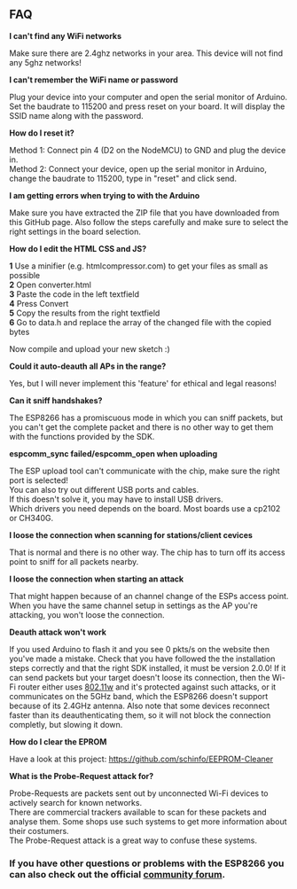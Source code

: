 ## FAQ

**I can't find any WiFi networks**

Make sure there are 2.4ghz networks in your area. This device will not find any 5ghz networks!  

**I can't remember the WiFi name or password**

Plug your device into your computer and open the serial monitor of Arduino. Set the baudrate to 115200 and press reset on your board. It will display the SSID name along with the password.  

**How do I reset it?**

Method 1: Connect pin 4 (D2 on the NodeMCU) to GND and plug the device in.  
Method 2: Connect your device, open up the serial monitor in Arduino, change the baudrate to 115200, type in "reset" and click send.  

**I am getting errors when trying to with the Arduino**

Make sure you have extracted the ZIP file that you have downloaded from this GitHub page.
Also follow the steps carefully and make sure to select the right settings in the board selection.  

**How do I edit the HTML CSS and JS?**

**1** Use a minifier (e.g. htmlcompressor.com) to get your files as small as possible  
**2** Open converter.html  
**3** Paste the code in the left textfield  
**4** Press Convert  
**5** Copy the results from the right textfield  
**6** Go to data.h and replace the array of the changed file with the copied bytes  

Now compile and upload your new sketch :)

**Could it auto-deauth all APs in the range?**

Yes, but I will never implement this 'feature' for ethical and legal reasons!  

**Can it sniff handshakes?**

The ESP8266 has a promiscuous mode in which you can sniff packets, but you can't get the complete packet and there is no other way to get them with the functions provided by the SDK.  

**espcomm_sync failed/espcomm_open when uploading**

The ESP upload tool can't communicate with the chip, make sure the right port is selected!  
You can also try out different USB ports and cables.  
If this doesn't solve it, you may have to install USB drivers.  
Which drivers you need depends on the board. Most boards use a cp2102 or CH340G.  

**I loose the connection when scanning for stations/client cevices**

That is normal and there is no other way. The chip has to turn off its access point to sniff for all packets nearby.  

**I loose the connection when starting an attack**

That might happen because of an channel change of the ESPs access point. When you have the same channel setup in settings as the AP you're attacking, you won't loose the connection.  

**Deauth attack won't work**

If you used Arduino to flash it and you see 0 pkts/s on the website then you've made a mistake. Check that you have followed the the installation steps correctly and that the right SDK installed, it must be version 2.0.0!
If it can send packets but your target doesn't loose its connection, then the Wi-Fi router either uses [802.11w](#how-to-protect-against-it) and it's protected against such attacks, or it communicates on the 5GHz band, which the ESP8266 doesn't support because of its 2.4GHz antenna.
Also note that some devices reconnect faster than its deauthenticating them, so it will not block the connection completly, but slowing it down.  

**How do I clear the EPROM**

Have a look at this project: https://github.com/schinfo/EEPROM-Cleaner  

**What is the Probe-Request attack for?**

Probe-Requests are packets sent out by unconnected Wi-Fi devices to actively search for known networks.  
There are commercial trackers available to scan for these packets and analyse them.
Some shops use such systems to get more information about their costumers.  
The Probe-Request attack is a great way to confuse these systems.

### If you have other questions or problems with the ESP8266 you can also check out the official [community forum](http://www.esp8266.com/).